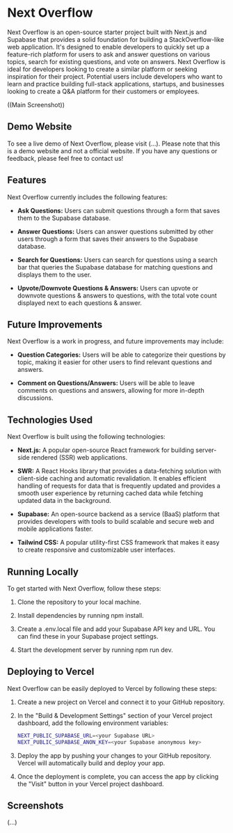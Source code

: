 # Next Overflow

Next Overflow is an open-source starter project built with Next.js and Supabase
that provides a solid foundation for building a StackOverflow-like web
application. It's designed to enable developers to quickly set up a
feature-rich platform for users to ask and answer questions on various topics,
search for existing questions, and vote on answers. Next Overflow is ideal for
developers looking to create a similar platform or seeking inspiration for
their project. Potential users include developers who want to learn and
practice building full-stack applications, startups, and businesses looking to
create a Q&A platform for their customers or employees.

((Main Screenshot))


## Demo Website

To see a live demo of Next Overflow, please visit (...). Please note that this
is a demo website and not a official website. If you have any questions or
feedback, please feel free to contact us!


## Features

Next Overflow currently includes the following features:

- **Ask Questions:** Users can submit questions through a form that saves them
  to the Supabase database.

- **Answer Questions:** Users can answer questions submitted by other users
  through a form that saves their answers to the Supabase database.

- **Search for Questions:** Users can search for questions using a search bar
  that queries the Supabase database for matching questions and displays them
  to the user.

- **Upvote/Downvote Questions & Answers:** Users can upvote or downvote
  questions & answers to questions, with the total vote count displayed next to
  each questions & answer.


## Future Improvements

Next Overflow is a work in progress, and future improvements may include:

- **Question Categories:** Users will be able to categorize their questions by
  topic, making it easier for other users to find relevant questions and
  answers.

- **Comment on Questions/Answers:** Users will be able to leave comments on
  questions and answers, allowing for more in-depth discussions.


## Technologies Used

Next Overflow is built using the following technologies:

- **Next.js:** A popular open-source React framework for building server-side
  rendered (SSR) web applications.

- **SWR:** A React Hooks library that provides a data-fetching solution with
  client-side caching and automatic revalidation. It enables efficient handling
  of requests for data that is frequently updated and provides a smooth user
  experience by returning cached data while fetching updated data in the
  background.

- **Supabase:** An open-source backend as a service (BaaS) platform that
  provides developers with tools to build scalable and secure web and mobile
  applications faster.

- **Tailwind CSS:** A popular utility-first CSS framework that makes it easy to
  create responsive and customizable user interfaces.


## Running Locally

To get started with Next Overflow, follow these steps:

1. Clone the repository to your local machine.

2. Install dependencies by running npm install.

3. Create a .env.local file and add your Supabase API key and URL. You can find
   these in your Supabase project settings.

4. Start the development server by running npm run dev.


## Deploying to Vercel

Next Overflow can be easily deployed to Vercel by following these steps:

1. Create a new project on Vercel and connect it to your GitHub repository.

2. In the "Build & Development Settings" section of your Vercel project
   dashboard, add the following environment variables:

   ```bash
   NEXT_PUBLIC_SUPABASE_URL=<your Supabase URL>
   NEXT_PUBLIC_SUPABASE_ANON_KEY=<your Supabase anonymous key>
   ```

3. Deploy the app by pushing your changes to your GitHub repository. Vercel
   will automatically build and deploy your app.

4. Once the deployment is complete, you can access the app by clicking the
   "Visit" button in your Vercel project dashboard.


## Screenshots

(...)
